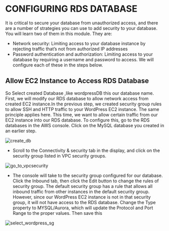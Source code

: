 # CONFIGURING RDS DATABASE

It is critical to secure your database from unauthorized access, and there are a number of strategies you can use to add security to your database. You will learn two of them in this module. They are:

- Network security: Limiting access to your database instance by rejecting traffic that’s not from authorized IP addresses
- Password authentication and authorization: Limiting access to your database by requiring a username and password to access.
We will configure each of these in the steps below.

## Allow EC2 Instance to Access RDS Database 
So Select created Database ,like wordpressDB this our database name.
First, we will modify our RDS database to allow network access from created EC2 instance.In the previous step, we created security group rules to allow SSH and HTTP traffic to your WordPress EC2 instance. The same principle applies here. This time, we want to allow certain traffic from our EC2 instance into our RDS database.
To configure this, go to the RDS databases in the AWS console. Click on the MySQL database you created in an earlier step.

![create_db](https://user-images.githubusercontent.com/60148173/120693721-010b8400-c4c7-11eb-9dd6-cb334b4da9a5.PNG)

- Scroll to the Connectivity & security tab in the display, and click on the security group listed in VPC security groups.

![go_to_vpcsecurity](https://user-images.githubusercontent.com/60148173/120693906-36b06d00-c4c7-11eb-9c85-a104e67d9949.PNG)

- The console will take to the security group configured for our database. Click the Inbound tab, then click the Edit button to change the rules of security group.
The default security group has a rule that allows all inbound traffic from other instances in the default security group. However, since our WordPress EC2 instance is not in that security group, it will not have access to the RDS database.
Change the Type property to MYSQL/Aurora, which will update the Protocol and Port Range to the proper values. Then save this

![select_wordpress_sg](https://user-images.githubusercontent.com/60148173/120694216-90189c00-c4c7-11eb-89a2-f95a8132f496.PNG)

 

